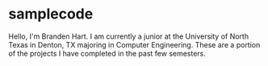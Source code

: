 # samplecode

Hello, I'm Branden Hart. I am currently a junior at the University of North Texas in Denton, TX majoring in Computer Engineering. These are a portion of the projects I have completed in the past few semesters. 
